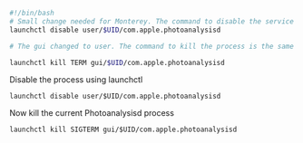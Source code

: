 
```bash
#!/bin/bash
# Small change needed for Monterey. The command to disable the service is now
launchctl disable user/$UID/com.apple.photoanalysisd

# The gui changed to user. The command to kill the process is the same

launchctl kill TERM gui/$UID/com.apple.photoanalysisd
```

Disable the process using launchctl

```console
launchctl disable user/$UID/com.apple.photoanalysisd
```
Now kill the current Photoanalysisd process
```console
launchctl kill SIGTERM gui/$UID/com.apple.photoanalysisd
```
